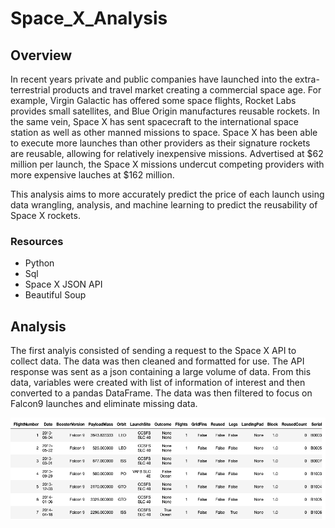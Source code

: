 # Space_X_Analysis


## Overview
In recent years private and public companies have launched into the extra-terrestrial products and travel market creating a commercial space age. For example, Virgin Galactic has offered some space flights, Rocket Labs provides small satellites, and Blue Origin manufactures reusable rockets. In the same vein, Space X has sent spacecraft to the international space station as well as other manned missions to space. Space X has been able to execute more launches than other providers as their signature rockets are reusable, allowing for relatively inexpensive missions. Advertised at $62 million per launch, the Space X missions undercut competing providers with more expensive lauches at $162 million. 

This analysis aims to more accurately predict the price of each launch using data wrangling, analysis, and machine learning to predict the reusability of Space X rockets. 

### Resources
  * Python
  * Sql
  * Space X JSON API
  * Beautiful Soup
  

## Analysis
The first analyis consisted of sending a request to the Space X API to collect data. The data was then cleaned and formatted for use. The API response was sent as a json containing a large volume of data. From this data, variables were created with list of information of interest and then converted to a pandas DataFrame. The data was then filtered to focus on Falcon9 launches and eliminate missing data. 

<img src="Resources/dataframe_api.png">

